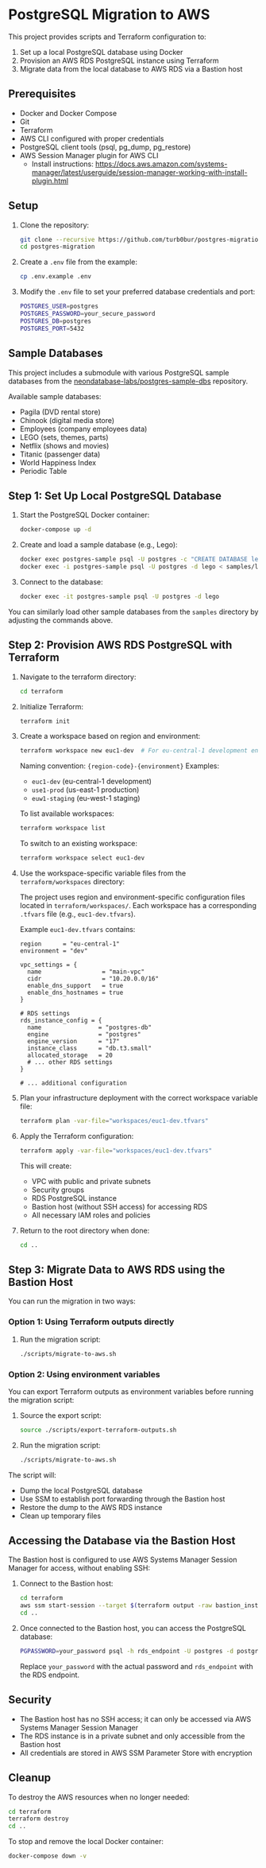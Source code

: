 # PostgreSQL Migration to AWS

This project provides scripts and Terraform configuration to:
1. Set up a local PostgreSQL database using Docker
2. Provision an AWS RDS PostgreSQL instance using Terraform
3. Migrate data from the local database to AWS RDS via a Bastion host

## Prerequisites

- Docker and Docker Compose
- Git
- Terraform
- AWS CLI configured with proper credentials
- PostgreSQL client tools (psql, pg_dump, pg_restore)
- AWS Session Manager plugin for AWS CLI
  - Install instructions: https://docs.aws.amazon.com/systems-manager/latest/userguide/session-manager-working-with-install-plugin.html

## Setup

1. Clone the repository:
   ```bash
   git clone --recursive https://github.com/turb0bur/postgres-migration.git
   cd postgres-migration
   ```

2. Create a `.env` file from the example:
   ```bash
   cp .env.example .env
   ```

3. Modify the `.env` file to set your preferred database credentials and port:
   ```bash
   POSTGRES_USER=postgres
   POSTGRES_PASSWORD=your_secure_password
   POSTGRES_DB=postgres
   POSTGRES_PORT=5432
   ```

## Sample Databases

This project includes a submodule with various PostgreSQL sample databases from the [neondatabase-labs/postgres-sample-dbs](https://github.com/neondatabase-labs/postgres-sample-dbs) repository.

Available sample databases:
- Pagila (DVD rental store)
- Chinook (digital media store)
- Employees (company employees data)
- LEGO (sets, themes, parts)
- Netflix (shows and movies)
- Titanic (passenger data)
- World Happiness Index
- Periodic Table

## Step 1: Set Up Local PostgreSQL Database

1. Start the PostgreSQL Docker container:
   ```bash
   docker-compose up -d
   ```

2. Create and load a sample database (e.g., Lego):
   ```bash
   docker exec postgres-sample psql -U postgres -c "CREATE DATABASE lego"
   docker exec -i postgres-sample psql -U postgres -d lego < samples/lego.sql
   ```

3. Connect to the database:
   ```bash
   docker exec -it postgres-sample psql -U postgres -d lego
   ```

You can similarly load other sample databases from the `samples` directory by adjusting the commands above.

## Step 2: Provision AWS RDS PostgreSQL with Terraform

1. Navigate to the terraform directory:
   ```bash
   cd terraform
   ```

2. Initialize Terraform:
   ```bash
   terraform init
   ```

3. Create a workspace based on region and environment:
   ```bash
   terraform workspace new euc1-dev  # For eu-central-1 development environment
   ```
   
   Naming convention: `{region-code}-{environment}`
   Examples:
   - `euc1-dev` (eu-central-1 development)
   - `use1-prod` (us-east-1 production)
   - `euw1-staging` (eu-west-1 staging)
   
   To list available workspaces:
   ```bash
   terraform workspace list
   ```
   
   To switch to an existing workspace:
   ```bash
   terraform workspace select euc1-dev
   ```

4. Use the workspace-specific variable files from the `terraform/workspaces` directory:
   
   The project uses region and environment-specific configuration files located in `terraform/workspaces/`.
   Each workspace has a corresponding `.tfvars` file (e.g., `euc1-dev.tfvars`).
   
   Example `euc1-dev.tfvars` contains:
   ```hcl
   region      = "eu-central-1"
   environment = "dev"
   
   vpc_settings = {
     name                 = "main-vpc"
     cidr                 = "10.20.0.0/16"
     enable_dns_support   = true
     enable_dns_hostnames = true
   }
   
   # RDS settings
   rds_instance_config = {
     name                = "postgres-db"
     engine              = "postgres"
     engine_version      = "17"
     instance_class      = "db.t3.small"
     allocated_storage   = 20
     # ... other RDS settings
   }
   
   # ... additional configuration
   ```

5. Plan your infrastructure deployment with the correct workspace variable file:
   ```bash
   terraform plan -var-file="workspaces/euc1-dev.tfvars"
   ```

6. Apply the Terraform configuration:
   ```bash
   terraform apply -var-file="workspaces/euc1-dev.tfvars"
   ```
   
   This will create:
   - VPC with public and private subnets
   - Security groups
   - RDS PostgreSQL instance
   - Bastion host (without SSH access) for accessing RDS
   - All necessary IAM roles and policies

7. Return to the root directory when done:
   ```bash
   cd ..
   ```

## Step 3: Migrate Data to AWS RDS using the Bastion Host

You can run the migration in two ways:

### Option 1: Using Terraform outputs directly

1. Run the migration script:
   ```bash
   ./scripts/migrate-to-aws.sh
   ```

### Option 2: Using environment variables

You can export Terraform outputs as environment variables before running the migration script:

1. Source the export script:
   ```bash
   source ./scripts/export-terraform-outputs.sh
   ```

2. Run the migration script:
   ```bash
   ./scripts/migrate-to-aws.sh
   ```

The script will:
- Dump the local PostgreSQL database
- Use SSM to establish port forwarding through the Bastion host
- Restore the dump to the AWS RDS instance 
- Clean up temporary files

## Accessing the Database via the Bastion Host

The Bastion host is configured to use AWS Systems Manager Session Manager for access, without enabling SSH:

1. Connect to the Bastion host:
   ```bash
   cd terraform
   aws ssm start-session --target $(terraform output -raw bastion_instance_id)
   cd ..
   ```

2. Once connected to the Bastion host, you can access the PostgreSQL database:
   ```bash
   PGPASSWORD=your_password psql -h rds_endpoint -U postgres -d postgres
   ```
   Replace `your_password` with the actual password and `rds_endpoint` with the RDS endpoint.

## Security

- The Bastion host has no SSH access; it can only be accessed via AWS Systems Manager Session Manager
- The RDS instance is in a private subnet and only accessible from the Bastion host
- All credentials are stored in AWS SSM Parameter Store with encryption

## Cleanup

To destroy the AWS resources when no longer needed:

```bash
cd terraform
terraform destroy
cd ..
```

To stop and remove the local Docker container:

```bash
docker-compose down -v
``` 